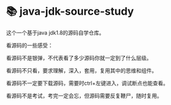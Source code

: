 # 📚 java-jdk-source-study

这个一个基于java jdk1.8的源码自学仓库。

看源码的一些感受：
  
  看源码不是银弹，不代表看了多少源码你就一定到了什么层级。
  
  看源码不只看，要求理解，深入，套用，复用其中的思维和组件。
  
  看源码不一定要下载源码，需要时ctrl+左键进入，调试断点也能查看。
  
  看源码不是考试，考完一定会忘，但源码需要反复鞭尸，随时复用。
  
  
